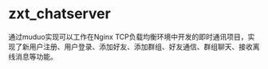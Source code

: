 # zxt_chatserver

通过muduo实现可以工作在Nginx TCP负载均衡环境中开发的即时通讯项目，实现了新用户注册、用户登录、添加好友、添加群组、好友通信、群组聊天、接收离线消息等功能。
